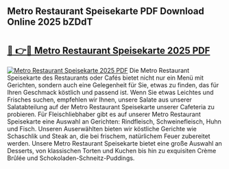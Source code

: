 ## Metro Restaurant Speisekarte PDF Download Online 2025 bZDdT

# <h2><a href="http://gc7vvot.nevu.top/?p=Metro+Restaurant+Speisekarte">🔗 👉🔴 Metro Restaurant Speisekarte 2025 PDF</a></h2>

[![Metro Restaurant Speisekarte 2025 PDF](https://i.imgur.com/dBaPXMq.png)](http://gc7vvot.nevu.top/?p=Metro+Restaurant+Speisekarte)
Die Metro Restaurant Speisekarte des Restaurants oder Cafés bietet nicht nur ein Menü mit Gerichten, sondern auch eine Gelegenheit für Sie, etwas zu finden, das für Ihren Geschmack köstlich und passend ist. Wenn Sie etwas Leichtes und Frisches suchen, empfehlen wir Ihnen, unsere Salate aus unserer Salatabteilung auf der Metro Restaurant Speisekarte unserer Cafeteria zu probieren. Für Fleischliebhaber gibt es auf unserer Metro Restaurant Speisekarte eine Auswahl an Gerichten: Rindfleisch, Schweinefleisch, Huhn und Fisch. Unseren Auserwählten bieten wir köstliche Gerichte wie Schaschlik und Steak an, die bei frischem, natürlichem Feuer zubereitet werden. Unsere Metro Restaurant Speisekarte bietet eine große Auswahl an Desserts, von klassischen Torten und Kuchen bis hin zu exquisiten Crème Brûlée und Schokoladen-Schneitz-Puddings.
